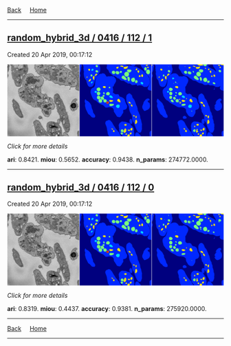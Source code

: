 
[Back](..)&nbsp;&nbsp;&nbsp;&nbsp;&nbsp;[Home](https://leapmanlab.github.io/snapshots)

---

<div class="summary"><a href="1"><h2>random_hybrid_3d / 0416 / 112 / 1</h2></a><p>Created 20 Apr 2019, 00:17:12
</p><a href="1"><img src="1/media/summary.png" align="center"></a><p>
<i>Click for more details</i>
</p></div>

**ari**: 0.8421. **miou**: 0.5652. **accuracy**: 0.9438. **n_params**: 274772.0000. 

---

<div class="summary"><a href="0"><h2>random_hybrid_3d / 0416 / 112 / 0</h2></a><p>Created 20 Apr 2019, 00:17:12
</p><a href="0"><img src="0/media/summary.png" align="center"></a><p>
<i>Click for more details</i>
</p></div>

**ari**: 0.8319. **miou**: 0.4437. **accuracy**: 0.9381. **n_params**: 275920.0000. 

---

[Back](..)&nbsp;&nbsp;&nbsp;&nbsp;&nbsp;[Home](https://leapmanlab.github.io/snapshots)

---